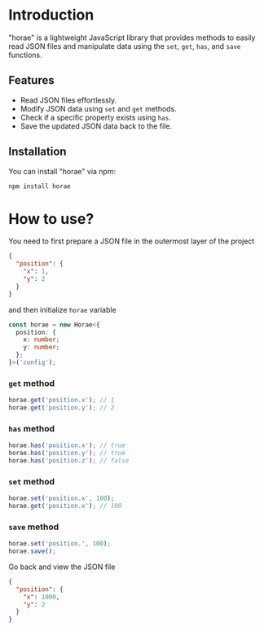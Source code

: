 # Introduction

"horae" is a lightweight JavaScript library that provides methods to easily read JSON files and
manipulate data using the `set`, `get`, `has`, and `save` functions.

## Features

- Read JSON files effortlessly.
- Modify JSON data using `set` and `get` methods.
- Check if a specific property exists using `has`.
- Save the updated JSON data back to the file.

## Installation

You can install "horae" via npm:

```bash
npm install horae
```

# How to use?

You need to first prepare a JSON file in the outermost layer of the project

```json
{
  "position": {
    "x": 1,
    "y": 2
  }
}
```

and then initialize `horae` variable

```typescript
const horae = new Horae<{
  position: {
    x: number;
    y: number;
  };
}>('config');
```

### `get` method

```typescript
horae.get('position.x'); // 1
horae.get('position.y'); // 2
```

### `has` method

```typescript
horae.has('position.x'); // true
horae.has('position.y'); // true
horae.has('position.z'); // false
```

### `set` method

```typescript
horae.set('position.x', 100);
horae.get('position.x'); // 100
```

### `save` method

```typescript
horae.set('position.', 100);
horae.save();
```

Go back and view the JSON file

```json
{
  "position": {
    "x": 1000,
    "y": 2
  }
}
```
